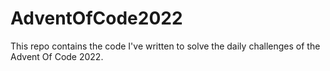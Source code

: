 # AdventOfCode2022
This repo contains the code I've written to solve the daily challenges of the Advent Of Code 2022.
